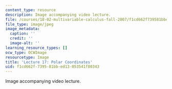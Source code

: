 ```yaml
---
content_type: resource
description: Image accompanying video lecture.
file: /courses/18-02-multivariable-calculus-fall-2007/f1cd662f739581bbed13053541f80343_17.jpg
file_type: image/jpeg
image_metadata:
  caption: ''
  credit: ''
  image-alt: ''
learning_resource_types: []
ocw_type: OCWImage
resourcetype: Image
title: 'Lecture 17: Polar Coordinates'
uid: f1cd662f-7395-81bb-ed13-053541f80343
---
```

Image accompanying video lecture.